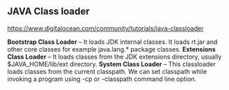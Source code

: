 ## JAVA Class loader
https://www.digitalocean.com/community/tutorials/java-classloader

**Bootstrap Class Loader** – It loads JDK internal classes. It loads rt.jar and other core classes for example java.lang.* package classes.
**Extensions Class Loader** – It loads classes from the JDK extensions directory, usually $JAVA_HOME/lib/ext directory.
**System Class Loader** – This classloader loads classes from the current classpath. We can set classpath while invoking a program using -cp or -classpath command line option.
